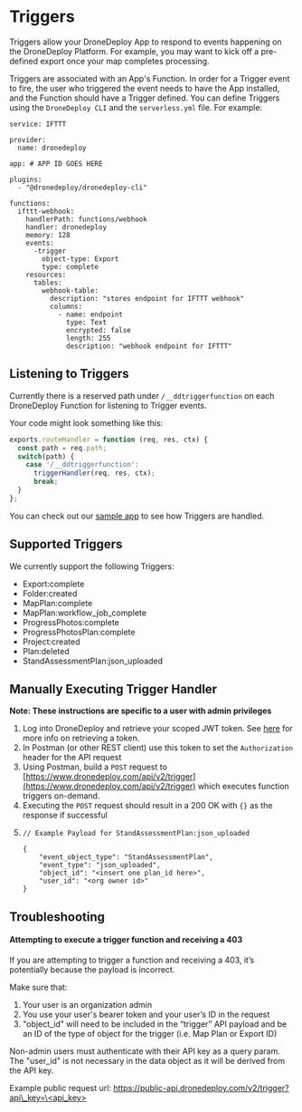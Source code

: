 # Triggers

Triggers allow your DroneDeploy App to respond to events happening on the DroneDeploy Platform. For example, you may want to kick off a pre-defined export once your map completes processing.

Triggers are associated with an App's Function. In order for a Trigger event to fire, the user who triggered the event needs to have the App installed, and the Function should have a Trigger defined. You can define Triggers using the `DroneDeploy CLI` and the `serverless.yml` file. For example:

```
service: IFTTT

provider:
  name: dronedeploy

app: # APP ID GOES HERE

plugins:
  - "@dronedeploy/dronedeploy-cli"

functions:
  ifttt-webhook:
    handlerPath: functions/webhook
    handler: dronedeploy
    memory: 128
    events:
      -trigger
        object-type: Export
        type: complete
    resources:
      tables:
        webhook-table:
          description: "stores endpoint for IFTTT webhook"
          columns:
            - name: endpoint
              type: Text
              encrypted: false
              length: 255
              description: "webhook endpoint for IFTTT"
```

## Listening to Triggers

Currently there is a reserved path under `/__ddtriggerfunction` on each DroneDeploy Function for listening to Trigger events.

Your code might look something like this:

```javascript
exports.routeHandler = function (req, res, ctx) {
  const path = req.path;
  switch(path) {
    case '/__ddtriggerfunction':
      triggerHandler(req, res, ctx);
      break;
  }
};
```

You can check out our [sample app](https://github.com/dronedeploy/app-examples/blob/master/IFTTT/functions/webhook/handler.js) to see how Triggers are handled.

## Supported Triggers

We currently support the following Triggers:

* Export:complete
* Folder:created
* MapPlan:complete
* MapPlan:workflow\_job\_complete
* ProgressPhotos:complete
* ProgressPhotosPlan:complete
* Project:created
* Plan:deleted
* StandAssessmentPlan:json\_uploaded

## Manually Executing Trigger Handler

**Note: These instructions are specific to a user with admin privileges**

1. Log into DroneDeploy and retrieve your scoped JWT token. See [here](ui-kit.md) for more info on retrieving a token.
2. In Postman (or other REST client) use this token to set the `Authorization` header for the API request
3. Using Postman, build a `POST` request to [https://www.dronedeploy.com/api/v2/trigger](https://www.dronedeploy.com/api/v2/trigger) which executes function triggers on-demand.
4. Executing the `POST` request should result in a 200 OK with `{}` as the response if successful
5. ```
   // Example Payload for StandAssessmentPlan:json_uploaded

   {
       "event_object_type": "StandAssessmentPlan",
       "event_type": "json_uploaded",
       "object_id": "<insert one plan_id here>",
       "user_id": "<org owner id>"
   }
   ```

## Troubleshooting

#### Attempting to execute a trigger function and receiving a 403 <a href="#users-attempting-to-execute-a-trigger-function-and-receiving-a-403" id="users-attempting-to-execute-a-trigger-function-and-receiving-a-403"></a>

If you are attempting to trigger a function and receiving a 403, it’s potentially because the payload is incorrect.

Make sure that:

1. Your user is an organization admin
2. You use your user's bearer token and your user’s ID in the request
3. "object\_id" will need to be included in the “trigger” API payload and be an ID of the type of object for the trigger (i.e. Map Plan or Export ID)

Non-admin users must authenticate with their API key as a query param. The "user\_id" is not necessary in the data object as it will be derived from the API key.

Example public request url: [https://public-api.dronedeploy.com/v2/trigger?api\_key=\<api\_key>](https://dronedeploy.atlassian.net/wiki/spaces/ED/pages/2007957505/Runbook+-+EE+-+Triggers+Corteva+and+otherwise)

